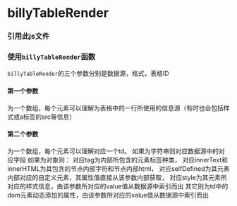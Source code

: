 # billyTableRender

### 引用此js文件

### 使用```billyTableRender```函数


```billyTableRender```的三个参数分别是数据源，格式，表格ID

#### 第一个参数
为一个数组，每个元素可以理解为表格中的一行所使用的信息源（有时也会包括样式或a标签的src等信息）

#### 第二个参数
为一个数组，每个元素可以理解对应一个td。
如果为字符串则对应数据源中的对应字段
如果为对象则：
对应tag为内部所包含的元素标签种类，
对应innerText和innerHTML为其包含的节点内部字符和节点内部html，
对应selfDefined为其元素内部对应的自定义元素，其属性值直接从该参数内部获取，
对应style为其元素所对应的样式信息，由该参数所对应的value值从数据源中索引而出
其它则为td中的dom元素动态添加的属性，由该参数所对应的value值从数据源中索引而出
